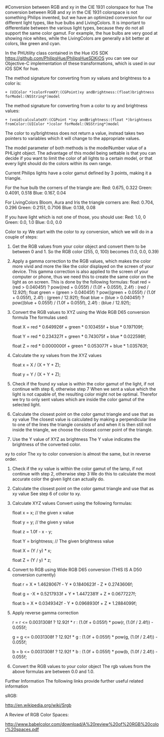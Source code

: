 




<!DOCTYPE html>
<html lang="en">
  <head>
    <meta charset="utf-8">
  <link rel="dns-prefetch" href="https://github.githubassets.com">
  <link rel="dns-prefetch" href="https://avatars0.githubusercontent.com">
  <link rel="dns-prefetch" href="https://avatars1.githubusercontent.com">
  <link rel="dns-prefetch" href="https://avatars2.githubusercontent.com">
  <link rel="dns-prefetch" href="https://avatars3.githubusercontent.com">
  <link rel="dns-prefetch" href="https://github-cloud.s3.amazonaws.com">
  <link rel="dns-prefetch" href="https://user-images.githubusercontent.com/">



  <link crossorigin="anonymous" media="all" integrity="sha512-aZYk5AYsRiFiFG04Si6FnQoHFwAugnodzKJXgafKqPWsrgrjoWRsapCn//vFuWqjSzr72ucZfPq8/ZbduuSeQg==" rel="stylesheet" href="https://github.githubassets.com/assets/frameworks-next-699624e4062c462162146d384a2e859d.css" />
    
    
    


  <meta name="viewport" content="width=device-width">
  
  <title>PhilipsHueSDK-iOS-OSX/RGB to xy Color conversion.md at 00187a3db88dedd640f5ddfa8a474458dff4e1db · PhilipsHue/PhilipsHueSDK-iOS-OSX</title>

  </head>

  <body class="logged-in env-production page-responsive page-blob">
      
  <div id="readme" class="Box-body readme blob js-code-block-container p-5 p-xl-6">
    <article class="markdown-body entry-content container-lg" itemprop="text"><p>#Conversion between RGB and xy in the CIE 1931 colorspace for hue
The conversion between RGB and xy in the CIE 1931 colorspace is not something Philips invented, but we have an optimized conversion for our different light types, like hue bulbs and LivingColors.
It is important to differentiate between the various light types, because they do not all support the same color gamut. For example, the hue bulbs are very good at showing nice whites, while the LivingColors are generally a bit better at colors, like green and cyan.</p>
<p>In the PHUtility class contained in the Hue iOS SDK <a href="https://github.com/PhilipsHue/PhilipsHueSDKiOS">https://github.com/PhilipsHue/PhilipsHueSDKiOS</a> you can see our Objective-C implementation of these transformations, which is used in our iOS SDK for hue.</p>
<p>The method signature for converting from xy values and brightness to a color is:</p>
<pre><code>+ (UIColor *)colorFromXY:(CGPoint)xy andBrightness:(float)brightness forModel:(NSString*)model
</code></pre>
<p>The method signature for converting from a color to xy and brightness values:</p>
<pre><code>+ (void)calculateXY:(CGPoint *)xy andBrightness:(float *)brightness fromColor:(UIColor *)color forModel:(NSString*)model
</code></pre>
<p>The color to xy/brightness does not return a value, instead takes two pointers to variables which it will change to the appropriate values.</p>
<p>The model parameter of both methods is the modelNumber value of a PHLight object. The advantage of this model being settable is that you can decide if you want to limit the color of all lights to a certain model, or that every light should do the colors within its own range.</p>
<p>Current Philips lights have a color gamut defined by 3 points, making it a triangle.</p>
<p>For the hue bulb the corners of the triangle are:
Red: 0.675, 0.322
Green: 0.4091, 0.518
Blue: 0.167, 0.04</p>
<p>For LivingColors Bloom, Aura and Iris the triangle corners are:
Red: 0.704, 0.296
Green: 0.2151, 0.7106
Blue: 0.138, 0.08</p>
<p>If you have light which is not one of those, you should use:
Red: 1.0, 0
Green: 0.0, 1.0
Blue: 0.0, 0.0</p>
<p>Color to xy
We start with the color to xy conversion, which we will do in a couple of steps:</p>
<ol>
<li>
<p>Get the RGB values from your color object and convert them to be between 0 and 1.
So the RGB color (255, 0, 100) becomes (1.0, 0.0, 0.39)</p>
</li>
<li>
<p>Apply a gamma correction to the RGB values, which makes the color more vivid and more the like the color displayed on the screen of your device.
This gamma correction is also applied to the screen of your computer or phone, thus we need this to create the same color on the light as on screen.
This is done by the following formulas:
float red = (red   &gt; 0.04045f) ? pow((red   + 0.055f) / (1.0f + 0.055f), 2.4f) : (red   / 12.92f);
float green = (green &gt; 0.04045f) ? pow((green + 0.055f) / (1.0f + 0.055f), 2.4f) : (green / 12.92f);
float blue = (blue  &gt; 0.04045f) ? pow((blue  + 0.055f) / (1.0f + 0.055f), 2.4f) : (blue  / 12.92f);</p>
</li>
<li>
<p>Convert the RGB values to XYZ using the Wide RGB D65 conversion formula
The formulas used:</p>
<p>float X = red * 0.649926f + green * 0.103455f + blue * 0.197109f;</p>
<p>float Y = red * 0.234327f + green * 0.743075f + blue * 0.022598f;</p>
<p>float Z = red * 0.0000000f + green * 0.053077f + blue * 1.035763f;</p>
</li>
<li>
<p>Calculate the xy values from the XYZ values</p>
<p>float x = X / (X + Y + Z);</p>
<p>float y = Y / (X + Y + Z);</p>
</li>
<li>
<p>Check if the found xy value is within the color gamut of the light, if not continue with step 6, otherwise step 7
When we sent a value which the light is not capable of, the resulting color might not be optimal. Therefor we try to only sent values which are inside the color gamut of the selected light.</p>
</li>
<li>
<p>Calculate the closest point on the color gamut triangle and use that as xy value
The closest value is calculated by making a perpendicular line to one of the lines the triangle consists of and when it is then still not inside the triangle, we choose the closest corner point of the triangle.</p>
</li>
<li>
<p>Use the Y value of XYZ as brightness
The Y value indicates the brightness of the converted color.</p>
</li>
</ol>
<p>xy to color
The xy to color conversion is almost the same, but in reverse order.</p>
<ol>
<li>
<p>Check if the xy value is within the color gamut of the lamp, if not continue with step 2, otherwise step 3
We do this to calculate the most accurate color the given light can actually do.</p>
</li>
<li>
<p>Calculate the closest point on the color gamut triangle and use that as xy value
See step 6 of color to xy.</p>
</li>
<li>
<p>Calculate XYZ values
Convert using the following formulas:</p>
<p>float x = x; // the given x value</p>
<p>float y = y; // the given y value</p>
<p>float z = 1.0f - x - y;</p>
<p>float Y = brightness; // The given brightness value</p>
<p>float X = (Y / y) * x;</p>
<p>float Z = (Y / y) * z;</p>
</li>
<li>
<p>Convert to RGB using Wide RGB D65 conversion (THIS IS A D50 conversion currently)</p>
<p>float r = X  * 1.4628067f - Y * 0.1840623f - Z * 0.2743606f;</p>
<p>float g = -X * 0.5217933f + Y * 1.4472381f + Z * 0.0677227f;</p>
<p>float b = X  * 0.0349342f - Y * 0.0968930f + Z * 1.2884099f;</p>
</li>
<li>
<p>Apply reverse gamma correction</p>
<p>r = r &lt;= 0.0031308f ? 12.92f * r : (1.0f + 0.055f) * pow(r, (1.0f / 2.4f)) - 0.055f;</p>
<p>g = g &lt;= 0.0031308f ? 12.92f * g : (1.0f + 0.055f) * pow(g, (1.0f / 2.4f)) - 0.055f;</p>
<p>b = b &lt;= 0.0031308f ? 12.92f * b : (1.0f + 0.055f) * pow(b, (1.0f / 2.4f)) - 0.055f;</p>
</li>
<li>
<p>Convert the RGB values to your color object
The rgb values from the above formulas are between 0.0 and 1.0.</p>
</li>
</ol>
<p>Further Information
The following links provide further useful related information</p>
<p>sRGB:</p>
<p><a href="http://en.wikipedia.org/wiki/Srgb" rel="nofollow">http://en.wikipedia.org/wiki/Srgb</a></p>
<p>A Review of RGB Color Spaces:</p>
<p><a href="http://www.babelcolor.com/download/A%20review%20of%20RGB%20color%20spaces.pdf" rel="nofollow">http://www.babelcolor.com/download/A%20review%20of%20RGB%20color%20spaces.pdf</a></p>
</article>
  </div>
  </body>
</html>


